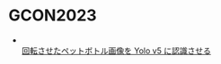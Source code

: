 # GCON2023
<ul>
<li></li><a href="yolo_image_rotation.ipynb">回転させたペットボトル画像を Yolo v5 に認識させる</a>
</ul>
